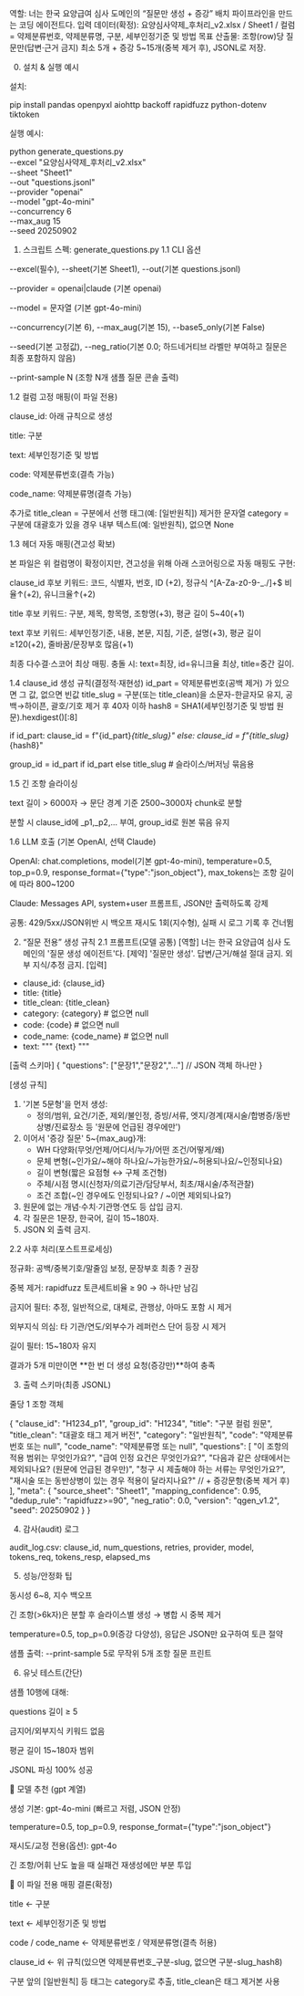 역할: 너는 한국 요양급여 심사 도메인의 “질문만 생성 + 증강” 배치 파이프라인을 만드는 코딩 에이전트다.
입력 데이터(확정): 요양심사약제_후처리_v2.xlsx / Sheet1 / 컬럼 = 약제분류번호, 약제분류명, 구분, 세부인정기준 및 방법
목표 산출물: 조항(row)당 질문만(답변·근거 금지) 최소 5개 + 증강 5~15개(중복 제거 후), JSONL로 저장.

0) 설치 & 실행 예시

설치:

pip install pandas openpyxl aiohttp backoff rapidfuzz python-dotenv tiktoken


실행 예시:

python generate_questions.py \
  --excel "요양심사약제_후처리_v2.xlsx" \
  --sheet "Sheet1" \
  --out "questions.jsonl" \
  --provider "openai" \
  --model "gpt-4o-mini" \
  --concurrency 6 \
  --max_aug 15 \
  --seed 20250902

1) 스크립트 스펙: generate_questions.py
1.1 CLI 옵션

--excel(필수), --sheet(기본 Sheet1), --out(기본 questions.jsonl)

--provider = openai|claude (기본 openai)

--model = 문자열 (기본 gpt-4o-mini)

--concurrency(기본 6), --max_aug(기본 15), --base5_only(기본 False)

--seed(기본 고정값), --neg_ratio(기본 0.0; 하드네거티브 라벨만 부여하고 질문은 최종 포함하지 않음)

--print-sample N (조항 N개 샘플 질문 콘솔 출력)

1.2 컬럼 고정 매핑(이 파일 전용)

clause_id: 아래 규칙으로 생성

title: 구분

text: 세부인정기준 및 방법

code: 약제분류번호(결측 가능)

code_name: 약제분류명(결측 가능)

추가로 title_clean = 구분에서 선행 태그(예: [일반원칙]) 제거한 문자열
category = 구분에 대괄호가 있을 경우 내부 텍스트(예: 일반원칙), 없으면 None

1.3 헤더 자동 매핑(견고성 확보)

본 파일은 위 컬럼명이 확정이지만, 견고성을 위해 아래 스코어링으로 자동 매핑도 구현:

clause_id 후보 키워드: 코드, 식별자, 번호, ID (+2), 정규식 ^[A-Za-z0-9\-_./]+$ 비율↑(+2), 유니크율↑(+2)

title 후보 키워드: 구분, 제목, 항목명, 조항명(+3), 평균 길이 5~40(+1)

text 후보 키워드: 세부인정기준, 내용, 본문, 지침, 기준, 설명(+3), 평균 길이≥120(+2), 줄바꿈/문장부호 많음(+1)

최종 다수결·스코어 최상 매핑. 충돌 시: text=최장, id=유니크율 최상, title=중간 길이.

1.4 clause_id 생성 규칙(결정적·재현성)
id_part = 약제분류번호(공백 제거) 가 있으면 그 값, 없으면 빈값
title_slug = 구분(또는 title_clean)을 소문자-한글자모 유지, 공백→하이픈, 괄호/기호 제거 후 40자 이하
hash8 = SHA1(세부인정기준 및 방법 원문).hexdigest()[:8]

if id_part:
    clause_id = f"{id_part}_{title_slug}"
else:
    clause_id = f"{title_slug}_{hash8}"

group_id = id_part if id_part else title_slug   # 슬라이스/버저닝 묶음용

1.5 긴 조항 슬라이싱

text 길이 > 6000자 → 문단 경계 기준 2500~3000자 chunk로 분할

분할 시 clause_id에 _p1,_p2,... 부여, group_id로 원본 묶음 유지

1.6 LLM 호출 (기본 OpenAI, 선택 Claude)

OpenAI: chat.completions, model(기본 gpt-4o-mini), temperature=0.5, top_p=0.9, response_format={"type":"json_object"}, max_tokens는 조항 길이에 따라 800~1200

Claude: Messages API, system+user 프롬프트, JSON만 출력하도록 강제

공통: 429/5xx/JSON위반 시 백오프 재시도 1회(지수형), 실패 시 로그 기록 후 건너뜀

2) “질문 전용” 생성 규칙
2.1 프롬프트(모델 공통)
[역할] 너는 한국 요양급여 심사 도메인의 '질문 생성 에이전트'다.
[제약] '질문만 생성'. 답변/근거/해설 절대 금지. 외부 지식/추정 금지.
[입력]
- clause_id: {clause_id}
- title: {title}
- title_clean: {title_clean}
- category: {category}   # 없으면 null
- code: {code}           # 없으면 null
- code_name: {code_name} # 없으면 null
- text: """
{text}
"""

[출력 스키마]
{
  "questions": ["문장1","문장2","..."]   // JSON 객체 하나만
}

[생성 규칙]
1) '기본 5문형'을 먼저 생성:
   - 정의/범위, 요건/기준, 제외/불인정, 증빙/서류, 엣지/경계(재시술/합병증/동반상병/진료장소 등 '원문에 언급된 경우에만')
2) 이어서 '증강 질문' 5~{max_aug}개:
   - WH 다양화(무엇/언제/어디서/누가/어떤 조건/어떻게/왜)
   - 문체 변형(~인가요/~해야 하나요/~가능한가요/~허용되나요/~인정되나요)
   - 길이 변형(짧은 요점형 ↔ 구체 조건형)
   - 주체/시점 명시(신청자/의료기관/담당부서, 최초/재시술/추적관찰)
   - 조건 조합(~인 경우에도 인정되나요? / ~이면 제외되나요?)
3) 원문에 없는 개념·수치·기관명·연도 등 삽입 금지.
4) 각 질문은 1문장, 한국어, 길이 15~180자.
5) JSON 외 출력 금지.

2.2 사후 처리(포스트프로세싱)

정규화: 공백/중복기호/말줄임 보정, 문장부호 최종 ? 권장

중복 제거: rapidfuzz 토큰세트비율 ≥ 90 → 하나만 남김

금지어 필터: 추정, 일반적으로, 대체로, 관행상, 아마도 포함 시 제거

외부지식 의심: 타 기관/연도/외부수가 레퍼런스 단어 등장 시 제거

길이 필터: 15~180자 유지

결과가 5개 미만이면 **한 번 더 생성 요청(증강만)**하여 충족

3) 출력 스키마(최종 JSONL)

줄당 1 조항 객체

{
  "clause_id": "H1234_p1",
  "group_id": "H1234",
  "title": "구분 컬럼 원문",
  "title_clean": "대괄호 태그 제거 버전",
  "category": "일반원칙",
  "code": "약제분류번호 또는 null",
  "code_name": "약제분류명 또는 null",
  "questions": [
    "이 조항의 적용 범위는 무엇인가요?",
    "급여 인정 요건은 무엇인가요?",
    "다음과 같은 상태에서는 제외되나요? (원문에 언급된 경우만)",
    "청구 시 제출해야 하는 서류는 무엇인가요?",
    "재시술 또는 동반상병이 있는 경우 적용이 달라지나요?"
    // + 증강문항(중복 제거 후)
  ],
  "meta": {
    "source_sheet": "Sheet1",
    "mapping_confidence": 0.95,
    "dedup_rule": "rapidfuzz>=90",
    "neg_ratio": 0.0,
    "version": "qgen_v1.2",
    "seed": 20250902
  }
}

4) 감사(audit) 로그

audit_log.csv: clause_id, num_questions, retries, provider, model, tokens_req, tokens_resp, elapsed_ms

5) 성능/안정화 팁

동시성 6~8, 지수 백오프

긴 조항(>6k자)은 분할 후 슬라이스별 생성 → 병합 시 중복 제거

temperature=0.5, top_p=0.9(증강 다양성), 응답은 JSON만 요구하여 토큰 절약

샘플 출력: --print-sample 5로 무작위 5개 조항 질문 프린트

6) 유닛 테스트(간단)

샘플 10행에 대해:

questions 길이 ≥ 5

금지어/외부지식 키워드 없음

평균 길이 15~180자 범위

JSONL 파싱 100% 성공

🔧 모델 추천 (gpt 계열)

생성 기본: gpt-4o-mini (빠르고 저렴, JSON 안정)

temperature=0.5, top_p=0.9, response_format={"type":"json_object"}

재시도/교정 전용(옵션): gpt-4o

긴 조항/어휘 난도 높을 때 실패건 재생성에만 부분 투입

📌 이 파일 전용 매핑 결론(확정)

title ← 구분

text ← 세부인정기준 및 방법

code / code_name ← 약제분류번호 / 약제분류명(결측 허용)

clause_id ← 위 규칙(있으면 약제분류번호_구분-slug, 없으면 구분-slug_hash8)

구분 앞의 [일반원칙] 등 태그는 category로 추출, title_clean은 태그 제거본 사용